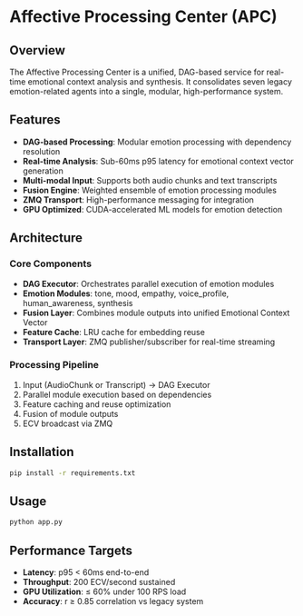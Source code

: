 # Affective Processing Center (APC)

## Overview

The Affective Processing Center is a unified, DAG-based service for real-time emotional context analysis and synthesis. It consolidates seven legacy emotion-related agents into a single, modular, high-performance system.

## Features

- **DAG-based Processing**: Modular emotion processing with dependency resolution
- **Real-time Analysis**: Sub-60ms p95 latency for emotional context vector generation
- **Multi-modal Input**: Supports both audio chunks and text transcripts
- **Fusion Engine**: Weighted ensemble of emotion processing modules
- **ZMQ Transport**: High-performance messaging for integration
- **GPU Optimized**: CUDA-accelerated ML models for emotion detection

## Architecture

### Core Components

- **DAG Executor**: Orchestrates parallel execution of emotion modules
- **Emotion Modules**: tone, mood, empathy, voice_profile, human_awareness, synthesis
- **Fusion Layer**: Combines module outputs into unified Emotional Context Vector
- **Feature Cache**: LRU cache for embedding reuse
- **Transport Layer**: ZMQ publisher/subscriber for real-time streaming

### Processing Pipeline

1. Input (AudioChunk or Transcript) → DAG Executor
2. Parallel module execution based on dependencies
3. Feature caching and reuse optimization
4. Fusion of module outputs
5. ECV broadcast via ZMQ

## Installation

```bash
pip install -r requirements.txt
```

## Usage

```bash
python app.py
```

## Performance Targets

- **Latency**: p95 < 60ms end-to-end
- **Throughput**: 200 ECV/second sustained
- **GPU Utilization**: ≤ 60% under 100 RPS load
- **Accuracy**: r ≥ 0.85 correlation vs legacy system